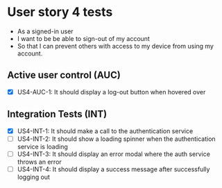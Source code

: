 # User story 4 tests

- As a signed-in user
- I want to be be able to sign-out of my account
- So that I can prevent others with access to my device from using my account.

## Active user control (AUC)

- [x] US4-AUC-1: It should display a log-out button when hovered over

## Integration Tests (INT)

- [x] US4-INT-1: It should make a call to the authentication service
- [ ] US4-INT-2: It should show a loading spinner when the authentication service is loading
- [ ] US4-INT-3: It should display an error modal where the auth service throws an error
- [ ] US4-INT-4: It should display a success message after successfully logging out
